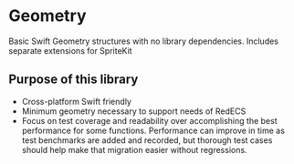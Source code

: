 # Geometry

Basic Swift Geometry structures with no library dependencies. Includes separate extensions for SpriteKit

## Purpose of this library
- Cross-platform Swift friendly
- Minimum geometry necessary to support needs of RedECS
- Focus on test coverage and readability over accomplishing the best performance for some functions. Performance can improve in time as test benchmarks are added and recorded, but thorough test cases should help make that migration easier without regressions.
